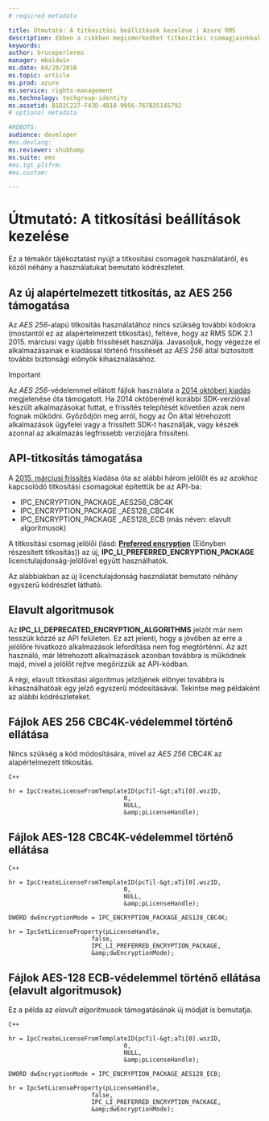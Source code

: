 ```yaml
---
# required metadata

title: Útmutató: A titkosítási beállítások kezelése | Azure RMS
description: Ebben a cikkben megismerkedhet titkosítási csomagjainkkal
keywords:
author: bruceperlerms
manager: mbaldwin
ms.date: 04/28/2016
ms.topic: article
ms.prod: azure
ms.service: rights-management
ms.technology: techgroup-identity
ms.assetid: B1D2C227-F43D-4B18-9956-767B35145792
# optional metadata

#ROBOTS:
audience: developer
#ms.devlang:
ms.reviewer: shubhamp
ms.suite: ems
#ms.tgt_pltfrm:
#ms.custom:

---
```


# Útmutató: A titkosítási beállítások kezelése

Ez a témakör tájékoztatást nyújt a titkosítási csomagok használatáról, és közöl néhány a használatukat bemutató kódrészletet.

## Az új alapértelmezett titkosítás, az AES 256 támogatása

Az *AES 256*-alapú titkosítás használatához nincs szükség további kódokra (mostantól ez az alapértelmezett titkosítás), feltéve, hogy az RMS SDK 2.1 2015. márciusi vagy újabb frissítését használja. Javasoljuk, hogy végezze el alkalmazásainak e kiadással történő frissítését az *AES 256* által biztosított további biztonsági előnyök kihasználásához.

> [!IMPORTANT]
> Az *AES 256*-védelemmel ellátott fájlok használata a [2014 októberi kiadás](release-notes-rtm.md) megjelenése óta támogatott. Ha 2014 októberénél korábbi SDK-verzióval készült alkalmazásokat futtat, e frissítés telepítését követően azok nem fognak működni. Győződjön meg arról, hogy az Ön által létrehozott alkalmazások ügyfelei vagy a frissített SDK-t használják, vagy készek azonnal az alkalmazás legfrissebb verziójára frissíteni.

 
## API-titkosítás támogatása

A [2015. márciusi frissítés](release-notes-rtm.md) kiadása óta az alábbi három jelölőt és az azokhoz kapcsolódó titkosítási csomagokat építettük be az API-ba:

-   IPC\_ENCRYPTION\_PACKAGE\_AES256\_CBC4K
-   IPC\_ENCRYPTION\_PACKAGE \_AES128\_CBC4K
-   IPC\_ENCRYPTION\_PACKAGE \_AES128\_ECB (más néven: elavult algoritmusok)

A titkosítási csomag jelölői (lásd: [**Preferred encryption**](/rights-management/sdk/2.1/api/win/constants#msipc_preferred_encryption) (Előnyben részesített titkosítás)) az új, **IPC\_LI\_PREFERRED\_ENCRYPTION\_PACKAGE** licenctulajdonság-jelölővel együtt használhatók.

Az alábbiakban az új licenctulajdonság használatát bemutató néhány egyszerű kódrészlet látható.

## Elavult algoritmusok

Az **IPC\_LI\_DEPRECATED\_ENCRYPTION\_ALGORITHMS** jelzőt már nem tesszük közzé az API felületen. Ez azt jelenti, hogy a jövőben az erre a jelölőre hivatkozó alkalmazások lefordítása nem fog megtörténni. Az azt használó, már létrehozott alkalmazások azonban továbbra is működnek majd, mivel a jelölőt rejtve megőrizzük az API-kódban.

A régi, elavult titkosítási algoritmus jelzőjének előnyei továbbra is kihasználhatóak egy jelző egyszerű módosításával. Tekintse meg példaként az alábbi kódrészleteket.

## Fájlok AES 256 CBC4K-védelemmel történő ellátása

Nincs szükség a kód módosítására, mivel az *AES 256* CBC4K az alapértelmezett titkosítás.

    C++

    hr = IpcCreateLicenseFromTemplateID(pcTil-&gt;aTi[0].wszID,
                                    0,
                                    NULL,
                                    &amp;pLicenseHandle);


## Fájlok AES-128 CBC4K-védelemmel történő ellátása

    C++

    hr = IpcCreateLicenseFromTemplateID(pcTil-&gt;aTi[0].wszID,
                                    0,
                                    NULL,
                                    &amp;pLicenseHandle);

    DWORD dwEncryptionMode = IPC_ENCRYPTION_PACKAGE_AES128_CBC4K;

    hr = IpcSetLicenseProperty(pLicenseHandle,
                           false,
                           IPC_LI_PREFERRED_ENCRYPTION_PACKAGE,
                           &amp;dwEncryptionMode);


## Fájlok AES-128 ECB-védelemmel történő ellátása (elavult algoritmusok)

Ez a példa az *elavult algoritmusok* támogatásának új módját is bemutatja.

    C++
    
    hr = IpcCreateLicenseFromTemplateID(pcTil-&gt;aTi[0].wszID,
                                    0,
                                    NULL,
                                    &amp;pLicenseHandle);

    DWORD dwEncryptionMode = IPC_ENCRYPTION_PACKAGE_AES128_ECB;

    hr = IpcSetLicenseProperty(pLicenseHandle,
                           false,
                           IPC_LI_PREFERRED_ENCRYPTION_PACKAGE,
                           &amp;dwEncryptionMode);

 

 


<!--HONumber=Jun16_HO2-->


